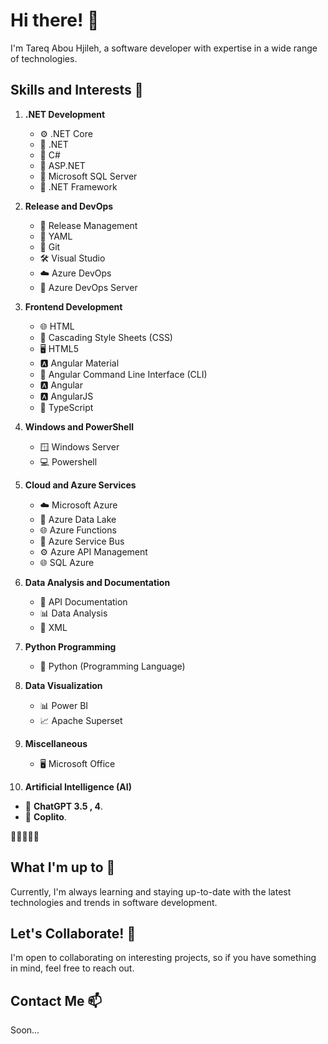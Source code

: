 # Hi there! 👋

I'm Tareq Abou Hjileh, a software developer with expertise in a wide range of technologies. 

## Skills and Interests 🚀

1. **.NET Development**
   - ⚙️ .NET Core
   - 🔧 .NET
   - 🧱 C#
   - 💼 ASP.NET
   - 🧬 Microsoft SQL Server
   - 🔧 .NET Framework

2. **Release and DevOps**
   - 🚀 Release Management
   - 📜 YAML
   - 📜 Git
   - 🛠 Visual Studio
   - ☁️ Azure DevOps
   - 🚀 Azure DevOps Server

3. **Frontend Development**
   - 🌐 HTML
   - 🎨 Cascading Style Sheets (CSS)
   - 🖥️ HTML5
   - 🅰️ Angular Material
   - 🔧 Angular Command Line Interface (CLI)
   - 🅰️ Angular
   - 🅰️ AngularJS
   - 📜 TypeScript

4. **Windows and PowerShell**
   - 🪟 Windows Server
   - 💻 Powershell

5. **Cloud and Azure Services**
   - ☁️ Microsoft Azure
   - 🌊 Azure Data Lake
   - 🌐 Azure Functions
   - 🚌 Azure Service Bus
   - ⚙️ Azure API Management
   - 🌐 SQL Azure

6. **Data Analysis and Documentation**
   - 📖 API Documentation
   - 📊 Data Analysis
   - 📃 XML

7. **Python Programming**
   - 🐍 Python (Programming Language)

8. **Data Visualization**
   - 📊 Power BI
   - 📈 Apache Superset

9. **Miscellaneous**
   - 🖥️ Microsoft Office
     
10. **Artificial Intelligence (AI)**
   - 🤖 **ChatGPT 3.5 , 4**.
   - 🚀 **Coplito**.

🚀👨‍💻👩‍💻


## What I'm up to 🌱

Currently, I'm always learning and staying up-to-date with the latest technologies and trends in software development.

## Let's Collaborate! 💞

I'm open to collaborating on interesting projects, so if you have something in mind, feel free to reach out.

## Contact Me 📫
Soon...

<!---
Tareq-Abou-Hjileh/Tareq-Abou-Hjileh is a ✨ special ✨ repository because its `README.md` (this file) appears on your GitHub profile.
You can click the Preview link to take a look at your changes.
--->

